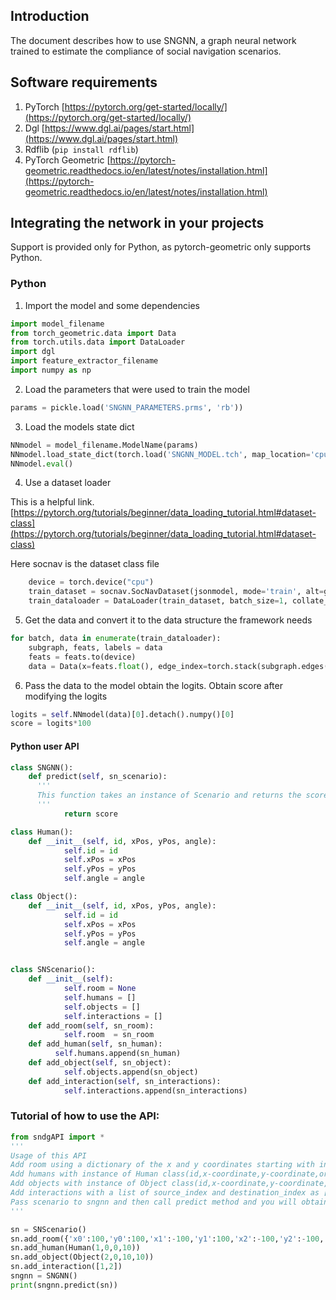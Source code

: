 

## Introduction

The document describes how to use SNGNN, a graph neural network trained to estimate the compliance of social navigation scenarios.


## Software requirements
1. PyTorch [https://pytorch.org/get-started/locally/](https://pytorch.org/get-started/locally/)
2. Dgl [https://www.dgl.ai/pages/start.html](https://www.dgl.ai/pages/start.html)
3. Rdflib (`pip install rdflib`)
4. PyTorch Geometric [https://pytorch-geometric.readthedocs.io/en/latest/notes/installation.html](https://pytorch-geometric.readthedocs.io/en/latest/notes/installation.html)


## Integrating the network in your projects

Support is provided only for Python, as pytorch-geometric only supports Python.


### Python




1. Import the model and some dependencies

```python
import model_filename
from torch_geometric.data import Data
from torch.utils.data import DataLoader
import dgl
import feature_extractor_filename
import numpy as np
```


2. Load the parameters that were used to train the model
```python
params = pickle.load('SNGNN_PARAMETERS.prms', 'rb'))
```





3. Load the models state dict

```python
NNmodel = model_filename.ModelName(params)
NNmodel.load_state_dict(torch.load('SNGNN_MODEL.tch', map_location='cpu'))
NNmodel.eval()
```


4. Use a dataset loader

This is a helpful link. [https://pytorch.org/tutorials/beginner/data_loading_tutorial.html#dataset-class](https://pytorch.org/tutorials/beginner/data_loading_tutorial.html#dataset-class)

Here socnav is the dataset class file
```python
    device = torch.device("cpu")
    train_dataset = socnav.SocNavDataset(jsonmodel, mode='train', alt=graph_type)
    train_dataloader = DataLoader(train_dataset, batch_size=1, collate_fn=collate)
```


5. Get the data and convert it to the data structure the framework needs
```python
for batch, data in enumerate(train_dataloader):
    subgraph, feats, labels = data
    feats = feats.to(device)
    data = Data(x=feats.float(), edge_index=torch.stack(subgraph.edges()).to(device), edge_type=subgraph.edata['rel_type'].squeeze().to(device))
```




6. Pass the data to the model obtain the logits. Obtain score after modifying the logits

```python
logits = self.NNmodel(data)[0].detach().numpy()[0]
score = logits*100
```




#### Python user API




```python
class SNGNN():
	def predict(self, sn_scenario):
      '''
      This function takes an instance of Scenario and returns the score
      '''
    	    return score

class Human():
	def __init__(self, id, xPos, yPos, angle):
    	    self.id = id
    	    self.xPos = xPos
     	    self.yPos = yPos
    	    self.angle = angle

class Object():
	def __init__(self, id, xPos, yPos, angle):
    	    self.id = id
    	    self.xPos = xPos
    	    self.yPos = yPos
    	    self.angle = angle


class SNScenario():
	def __init__(self):
    	    self.room = None
    	    self.humans = []
    	    self.objects = []
    	    self.interactions = []
	def add_room(self, sn_room):
    	    self.room  = sn_room
	def add_human(self, sn_human):
          self.humans.append(sn_human)
	def add_object(self, sn_object):
    	    self.objects.append(sn_object)
	def add_interaction(self, sn_interactions):
    	    self.interactions.append(sn_interactions)
```


### Tutorial of how to use the API:
```python
from sndgAPI import *
'''
Usage of this API
Add room using a dictionary of the x and y coordinates starting with index 0.
Add humans with instance of Human class(id,x-coordinate,y-coordinate,orientation).
Add objects with instance of Object class(id,x-coordinate,y-coordinate,orientation).
Add interactions with a list of source_index and destination_index as [src_index,dst_index].
Pass scenario to sngnn and then call predict method and you will obtain the score.
'''

sn = SNScenario()
sn.add_room({'x0':100,'y0':100,'x1':-100,'y1':100,'x2':-100,'y2':-100,'x3':100,'y3':-100})
sn.add_human(Human(1,0,0,10))
sn.add_object(Object(2,0,10,10))
sn.add_interaction([1,2])
sngnn = SNGNN()
print(sngnn.predict(sn))
```
